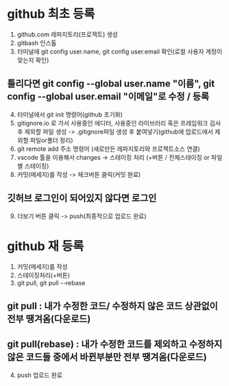 # github 최초 등록
1. github.com 레파지토리(프로젝트) 생성
2. gitbash 인스톨
3. 터미널에 git config user.name, git config user.email 확인(로컬 사용자 계정이 맞는지 확인)
## 틀리다면 git config --global user.name "이름", git config --global user.email "이메일"로 수정 / 등록
4. 터미널에서 git init 명령어(github 초기화)
5. gitignore.io 로 가서 사용중인 에디터, 사용중인 라이브러리 혹은 프레임워크 검사후 제외할 파일 생성 -> .gitignore파일 생성 후 붙여넣기(github에 업로드에서 제외할 파일or폴더 정리)
6. git remote add 주소 명령어 (새로만든 레파지토리와 프로젝트소스 연결)
7. vscode 툴을 이용해서 changes -> 스테이징 처리 (+버튼 / 전체스테이징 or 파일별 스테이징)
8. 커밋(메세지)를 작성 -> 체크버튼 클릭(커밋 완료)
## 깃허브 로그인이 되어있지 않다면 로그인
9. 더보기 버튼 클릭 -> push(최종적으로 업로드 완료)

# github 재 등록
1. 커밋(메세지)를 작성
2. 스테이징처리(+버튼)
3. git pull, git pull --rebase 
## git pull : 내가 수정한 코드/ 수정하지 않은 코드 상관없이 전부 땡겨옴(다운로드)
## git pull(rebase) : 내가 수정한 코드를 제외하고 수정하지 않은 코드들 중에서 바뀐부분만 전부 땡겨옴(다운로드)
4. push 업로드 완료
